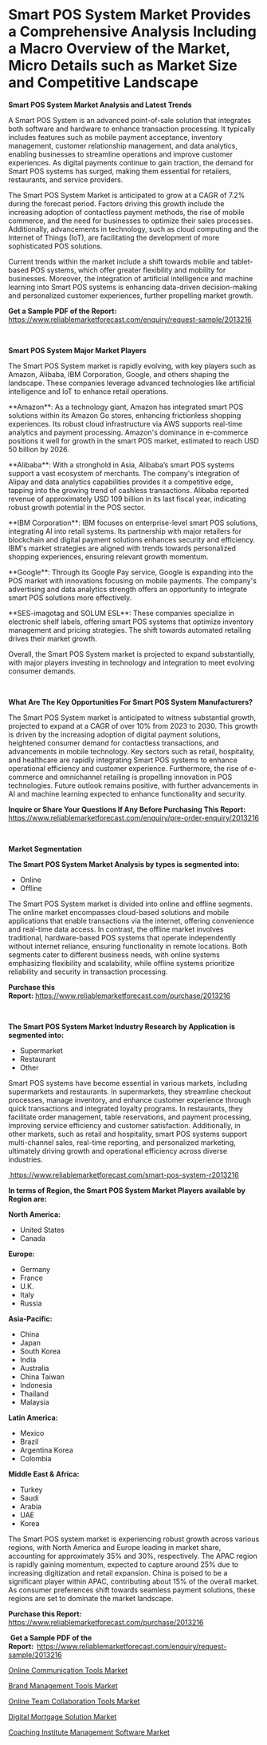 <p><h1>Smart POS System Market Provides a Comprehensive Analysis Including a Macro Overview of the Market, Micro Details such as Market Size and Competitive Landscape</h1></p><p><strong>Smart POS System Market Analysis and Latest Trends</strong></p>
<p><p>A Smart POS System is an advanced point-of-sale solution that integrates both software and hardware to enhance transaction processing. It typically includes features such as mobile payment acceptance, inventory management, customer relationship management, and data analytics, enabling businesses to streamline operations and improve customer experiences. As digital payments continue to gain traction, the demand for Smart POS systems has surged, making them essential for retailers, restaurants, and service providers.</p><p>The Smart POS System Market is anticipated to grow at a CAGR of 7.2% during the forecast period. Factors driving this growth include the increasing adoption of contactless payment methods, the rise of mobile commerce, and the need for businesses to optimize their sales processes. Additionally, advancements in technology, such as cloud computing and the Internet of Things (IoT), are facilitating the development of more sophisticated POS solutions. </p><p>Current trends within the market include a shift towards mobile and tablet-based POS systems, which offer greater flexibility and mobility for businesses. Moreover, the integration of artificial intelligence and machine learning into Smart POS systems is enhancing data-driven decision-making and personalized customer experiences, further propelling market growth.</p></p>
<p><strong>Get a Sample PDF of the Report:&nbsp;</strong> <a href="https://www.reliablemarketforecast.com/enquiry/request-sample/2013216?utm_campaign=1130&utm_medium=2&utm_source=Github&utm_content=ia&utm_term=10032025&utm_id=smart-pos-system">https://www.reliablemarketforecast.com/enquiry/request-sample/2013216</a></p>
<p>&nbsp;</p>
<p><strong>Smart POS System Major Market Players</strong></p>
<p><p>The Smart POS System market is rapidly evolving, with key players such as Amazon, Alibaba, IBM Corporation, Google, and others shaping the landscape. These companies leverage advanced technologies like artificial intelligence and IoT to enhance retail operations.</p><p>**Amazon**: As a technology giant, Amazon has integrated smart POS solutions within its Amazon Go stores, enhancing frictionless shopping experiences. Its robust cloud infrastructure via AWS supports real-time analytics and payment processing. Amazon's dominance in e-commerce positions it well for growth in the smart POS market, estimated to reach USD 50 billion by 2026.</p><p>**Alibaba**: With a stronghold in Asia, Alibaba’s smart POS systems support a vast ecosystem of merchants. The company's integration of Alipay and data analytics capabilities provides it a competitive edge, tapping into the growing trend of cashless transactions. Alibaba reported revenue of approximately USD 109 billion in its last fiscal year, indicating robust growth potential in the POS sector.</p><p>**IBM Corporation**: IBM focuses on enterprise-level smart POS solutions, integrating AI into retail systems. Its partnership with major retailers for blockchain and digital payment solutions enhances security and efficiency. IBM's market strategies are aligned with trends towards personalized shopping experiences, ensuring relevant growth momentum.</p><p>**Google**: Through its Google Pay service, Google is expanding into the POS market with innovations focusing on mobile payments. The company's advertising and data analytics strength offers an opportunity to integrate smart POS solutions more effectively.</p><p>**SES-imagotag and SOLUM ESL**: These companies specialize in electronic shelf labels, offering smart POS systems that optimize inventory management and pricing strategies. The shift towards automated retailing drives their market growth.</p><p>Overall, the Smart POS System market is projected to expand substantially, with major players investing in technology and integration to meet evolving consumer demands.</p></p>
<p>&nbsp;</p>
<p><strong>What Are The Key Opportunities For Smart POS System Manufacturers?</strong></p>
<p><p>The Smart POS System market is anticipated to witness substantial growth, projected to expand at a CAGR of over 10% from 2023 to 2030. This growth is driven by the increasing adoption of digital payment solutions, heightened consumer demand for contactless transactions, and advancements in mobile technology. Key sectors such as retail, hospitality, and healthcare are rapidly integrating Smart POS systems to enhance operational efficiency and customer experience. Furthermore, the rise of e-commerce and omnichannel retailing is propelling innovation in POS technologies. Future outlook remains positive, with further advancements in AI and machine learning expected to enhance functionality and security.</p></p>
<p><strong>Inquire or Share Your Questions If Any Before Purchasing This Report:</strong> <a href="https://www.reliablemarketforecast.com/enquiry/pre-order-enquiry/2013216?utm_campaign=1130&utm_medium=2&utm_source=Github&utm_content=ia&utm_term=10032025&utm_id=smart-pos-system">https://www.reliablemarketforecast.com/enquiry/pre-order-enquiry/2013216</a></p>
<p>&nbsp;</p>
<p><strong>Market Segmentation</strong></p>
<p><strong>The Smart POS System Market Analysis by types is segmented into:</strong></p>
<p><ul><li>Online</li><li>Offline</li></ul></p>
<p><p>The Smart POS System market is divided into online and offline segments. The online market encompasses cloud-based solutions and mobile applications that enable transactions via the internet, offering convenience and real-time data access. In contrast, the offline market involves traditional, hardware-based POS systems that operate independently without internet reliance, ensuring functionality in remote locations. Both segments cater to different business needs, with online systems emphasizing flexibility and scalability, while offline systems prioritize reliability and security in transaction processing.</p></p>
<p><strong>Purchase this Report:&nbsp;</strong><a href="https://www.reliablemarketforecast.com/purchase/2013216?utm_campaign=1130&utm_medium=2&utm_source=Github&utm_content=ia&utm_term=10032025&utm_id=smart-pos-system">https://www.reliablemarketforecast.com/purchase/2013216</a></p>
<p>&nbsp;</p>
<p><strong>The Smart POS System Market Industry Research by Application is segmented into:</strong></p>
<p><ul><li>Supermarket</li><li>Restaurant</li><li>Other</li></ul></p>
<p><p>Smart POS systems have become essential in various markets, including supermarkets and restaurants. In supermarkets, they streamline checkout processes, manage inventory, and enhance customer experience through quick transactions and integrated loyalty programs. In restaurants, they facilitate order management, table reservations, and payment processing, improving service efficiency and customer satisfaction. Additionally, in other markets, such as retail and hospitality, smart POS systems support multi-channel sales, real-time reporting, and personalized marketing, ultimately driving growth and operational efficiency across diverse industries.</p></p>
<p><a href="https://www.reliablemarketforecast.com/smart-pos-system-r2013216?utm_campaign=1130&utm_medium=2&utm_source=Github&utm_content=ia&utm_term=10032025&utm_id=smart-pos-system">&nbsp;https://www.reliablemarketforecast.com/smart-pos-system-r2013216</a></p>
<p><strong>In terms of Region, the Smart POS System Market Players available by Region are:</strong></p>
<p>
    <p> <strong> North America: </strong>
        <ul>
            <li>United States</li>
            <li>Canada</li>
        </ul>
        </p> 
    <p> <strong> Europe: </strong>
        <ul>
            <li>Germany</li>
            <li>France</li>
            <li>U.K.</li>
            <li>Italy</li>
            <li>Russia</li>
        </ul>
        </p> 
    <p> <strong> Asia-Pacific: </strong>
        <ul>
            <li>China</li>
            <li>Japan</li>
            <li>South Korea</li>
            <li>India</li>
            <li>Australia</li>
            <li>China Taiwan</li>
            <li>Indonesia</li>
            <li>Thailand</li>
            <li>Malaysia</li>
        </ul>
        </p> 
    <p> <strong> Latin America: </strong>
        <ul>
            <li>Mexico</li>
            <li>Brazil</li>
            <li>Argentina Korea</li>
            <li>Colombia</li>
        </ul>
        </p> 
    <p> <strong> Middle East & Africa: </strong>
        <ul>
            <li>Turkey</li>
            <li>Saudi</li>
            <li>Arabia</li>
            <li>UAE</li>
            <li>Korea</li>
        </ul>
    </p>
    </p>
<p><p>The Smart POS system market is experiencing robust growth across various regions, with North America and Europe leading in market share, accounting for approximately 35% and 30%, respectively. The APAC region is rapidly gaining momentum, expected to capture around 25% due to increasing digitization and retail expansion. China is poised to be a significant player within APAC, contributing about 15% of the overall market. As consumer preferences shift towards seamless payment solutions, these regions are set to dominate the market landscape.</p></p>
<p><strong>Purchase this Report: </strong><a href="https://www.reliablemarketforecast.com/purchase/2013216?utm_campaign=1130&utm_medium=2&utm_source=Github&utm_content=ia&utm_term=10032025&utm_id=smart-pos-system">https://www.reliablemarketforecast.com/purchase/2013216</a></p>
<p>&nbsp;<strong>Get a Sample PDF of the Report:&nbsp;&nbsp;</strong><a href="https://www.reliablemarketforecast.com/enquiry/request-sample/2013216?utm_campaign=1130&utm_medium=2&utm_source=Github&utm_content=ia&utm_term=10032025&utm_id=smart-pos-system">https://www.reliablemarketforecast.com/enquiry/request-sample/2013216</a></p>
<p><strong></strong></p>
<p><p><a href="https://github.com/lelahokendo/Market-Research-Report-List-1/blob/main/online-communication-tools-market.md?utm_campaign=1130&utm_medium=2&utm_source=Github&utm_content=ia&utm_term=10032025&utm_id=smart-pos-system">Online Communication Tools Market</a></p><p><a href="https://github.com/vestadjogile/Market-Research-Report-List-1/blob/main/brand-management-tools-market.md?utm_campaign=1130&utm_medium=2&utm_source=Github&utm_content=ia&utm_term=10032025&utm_id=smart-pos-system">Brand Management Tools Market</a></p><p><a href="https://github.com/hatlepigna2s/Market-Research-Report-List-1/blob/main/online-team-collaboration-tools-market.md?utm_campaign=1130&utm_medium=2&utm_source=Github&utm_content=ia&utm_term=10032025&utm_id=smart-pos-system">Online Team Collaboration Tools Market</a></p><p><a href="https://github.com/stunzkocotpv/Market-Research-Report-List-1/blob/main/digital-mortgage-solution-market.md?utm_campaign=1130&utm_medium=2&utm_source=Github&utm_content=ia&utm_term=10032025&utm_id=smart-pos-system">Digital Mortgage Solution Market</a></p><p><a href="https://github.com/wantadhagino/Market-Research-Report-List-1/blob/main/coaching-institute-management-software-market.md?utm_campaign=1130&utm_medium=2&utm_source=Github&utm_content=ia&utm_term=10032025&utm_id=smart-pos-system">Coaching Institute Management Software Market</a></p></p>